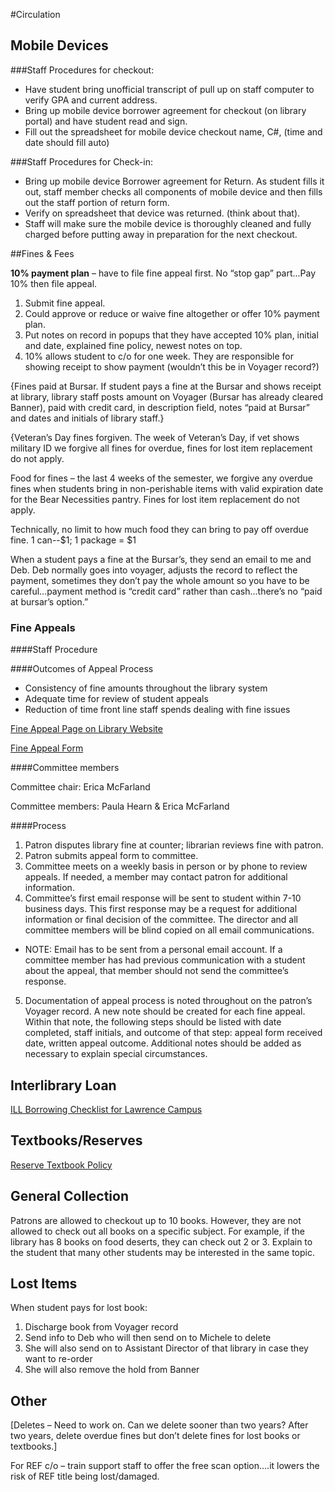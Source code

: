 #Circulation

## Mobile Devices

###Staff Procedures for checkout:

- Have student bring unofficial transcript of pull up on staff computer to verify GPA and current address.
- Bring up mobile device borrower agreement for checkout (on library portal) and have student read and sign.
- Fill out the spreadsheet for mobile device checkout name, C#, (time and date should fill auto)

###Staff Procedures for Check-in:

- Bring up mobile device Borrower agreement for Return. As student fills it out, staff member checks all components of mobile device and then fills out the staff portion of return form.
- Verify on spreadsheet that device was returned. (think about that).
- Staff will make sure the mobile device is thoroughly cleaned and fully charged before putting away in preparation for the next checkout.

##Fines & Fees

**10% payment plan** – have to file fine appeal first.  No “stop gap” part...Pay 10% then file appeal. 

1. Submit fine appeal.
2. Could approve or reduce or waive fine altogether or offer 10% payment plan.
3. Put notes on record in popups that they have accepted 10% plan, initial and date, explained fine policy, newest notes on top.
4. 10% allows student to c/o for one week.  They are responsible for showing receipt to show payment (wouldn’t this be in Voyager record?)

{Fines paid at Bursar.  If student pays a fine at the Bursar and shows receipt at library, library staff posts amount on Voyager (Bursar has already cleared Banner), paid with credit card, in description field, notes “paid at Bursar” and dates and initials of library staff.}

{Veteran’s Day fines forgiven.  The week of Veteran’s Day, if vet shows military ID we forgive all fines for overdue, fines for lost item replacement do not apply. 

Food for fines – the last 4 weeks of the semester, we forgive any overdue fines when students bring in non-perishable items with valid expiration date for the Bear Necessities pantry.  Fines for lost item replacement do not apply. 

Technically, no limit to how much food they can bring to pay off overdue fine.  1 can--$1; 1 package = $1

When a student pays a fine at the Bursar’s, they send an email to me and Deb.  Deb normally goes into voyager, adjusts the record to reflect the payment, sometimes they don’t pay the whole amount so you have to be careful…payment method is “credit card” rather than cash…there’s no “paid at bursar’s option.”   

### Fine Appeals

####Staff Procedure

####Outcomes of Appeal Process

- Consistency of fine amounts throughout the library system
- Adequate time for review of student appeals
- Reduction of time front line staff spends dealing with fine issues

[Fine Appeal Page on Library Website](http://library.ivytech.edu/c.php?g=367299&p=2484403)

[Fine Appeal Form](https://docs.google.com/forms/d/1NakfHqW8As6mQOYNcQNo8q-GDrGYYPPHY2p8z6T0MPY/viewform)

####Committee members

Committee chair: Erica McFarland

Committee members: Paula Hearn & Erica McFarland

####Process

1. Patron disputes library fine at counter; librarian reviews fine with patron.
2. Patron submits appeal form to committee.
3. Committee meets on a weekly basis in person or by phone to review appeals.  If needed, a member may contact patron for additional information.
4. Committee’s first email response will be sent to student within 7-10 business days.  This first response may be a request for additional information or final decision of the committee.  The director and all committee members will be blind copied on all email communications. 
  * NOTE: Email has to be sent from a personal email account.  If a committee member has had previous communication with a student about the appeal, that member should not send the committee’s response.
5. Documentation of appeal process is noted throughout on the patron’s Voyager record. A new note should be created for each fine appeal.  Within that note, the following steps should be listed with date completed, staff initials, and outcome of that step:  appeal form received date, written appeal outcome.  Additional notes should be added as necessary to explain special circumstances.

## Interlibrary Loan
[ILL Borrowing Checklist for Lawrence Campus](http://library.ivytech.edu/ld.php?content_id=18340301)

## Textbooks/Reserves
[Reserve Textbook Policy](http://library.ivytech.edu/ld.php?content_id=19840984)

## General Collection
Patrons are allowed to checkout up to 10 books.  However, they are not allowed to check out all books on a specific subject. For example,  if the library has 8 books on food deserts, they can check out 2 or 3.  Explain to the student that many other students may be interested in the same topic.  

## Lost Items

When student pays for lost book:

1. Discharge book from Voyager record
2. Send info to Deb who will then send on to Michele to delete
3. She will also send on to Assistant Director of that library in case they want to re-order
4. She will also remove the hold from Banner

## Other

[Deletes – Need to work on.  Can we delete sooner than two years?  After two years, delete overdue fines but don’t delete fines for lost books or textbooks.]

For REF c/o – train support staff to offer the free scan option….it lowers the risk of REF title being lost/damaged.

